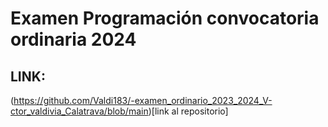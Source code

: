 # Examen Programación convocatoria ordinaria 2024


## LINK:
(https://github.com/Valdi183/-examen_ordinario_2023_2024_V-ctor_valdivia_Calatrava/blob/main)[link al repositorio]
